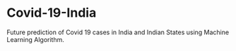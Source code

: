 # Covid-19-India
Future prediction of Covid 19 cases in India and Indian States using Machine Learning Algorithm.
